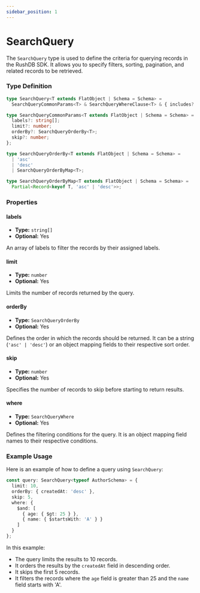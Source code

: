 ```yaml
---
sidebar_position: 1
---
```


# SearchQuery

The `SearchQuery` type is used to define the criteria for querying records in the RushDB SDK. It allows you to specify filters, sorting, pagination, and related records to be retrieved.

### Type Definition
```typescript
type SearchQuery<T extends FlatObject | Schema = Schema> =
  SearchQueryCommonParams<T> & SearchQueryWhereClause<T> & { includes?: never };

type SearchQueryCommonParams<T extends FlatObject | Schema = Schema> = {
  labels?: string[];
  limit?: number;
  orderBy?: SearchQueryOrderBy<T>;
  skip?: number;
};

type SearchQueryOrderBy<T extends FlatObject | Schema = Schema> =
  | 'asc'
  | 'desc'
  | SearchQueryOrderByMap<T>;

type SearchQueryOrderByMap<T extends FlatObject | Schema = Schema> =
  Partial<Record<keyof T, 'asc' | 'desc'>>;
```

### Properties

#### labels

- **Type:** `string[]`
- **Optional:** Yes

An array of labels to filter the records by their assigned labels.

#### limit

- **Type:** `number`
- **Optional:** Yes

Limits the number of records returned by the query.

#### orderBy

- **Type:** `SearchQueryOrderBy`
- **Optional:** Yes

Defines the order in which the records should be returned. It can be a string (`'asc' | 'desc'`) or an object mapping fields to their respective sort order.

#### skip

- **Type:** `number`
- **Optional:** Yes

Specifies the number of records to skip before starting to return results.

#### where

- **Type:** `SearchQueryWhere`
- **Optional:** Yes

Defines the filtering conditions for the query. It is an object mapping field names to their respective conditions.

### Example Usage

Here is an example of how to define a query using `SearchQuery`:
```typescript
const query: SearchQuery<typeof AuthorSchema> = {
  limit: 10,
  orderBy: { createdAt: 'desc' },
  skip: 5,
  where: {
    $and: [
      { age: { $gt: 25 } },
      { name: { $startsWith: 'A' } }
    ]
  }
};
```

In this example:
- The query limits the results to 10 records.
- It orders the results by the `createdAt` field in descending order.
- It skips the first 5 records.
- It filters the records where the `age` field is greater than 25 and the `name` field starts with 'A'.
